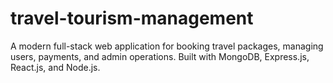 # travel-tourism-management
A modern full-stack web application for booking travel packages, managing users, payments, and admin operations. Built with MongoDB, Express.js, React.js, and Node.js.
